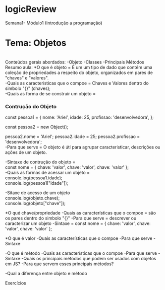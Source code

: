 # logicReview
Semana1- Módulo1 (Introdução a programação) 
<br>
<h1> Tema: Objetos </h1>
<br>
Conteúdos gerais abordados:
-Objeto
-Classes 
-Principais Métodos
<br>
Resumo aula:
*O que é objeto = É um um tipo de dado que contém uma coleção de propriedades a respeito do objeto, organizados em pares de "chaves" e "valores".
<br>
-Quais as características que o compoe = Chaves e Valores dentro do simbolo "{}" (chaves);
<br>
-Quais as forma de se construir um objeto =
<br>
<h3>Contrução do Objeto</h3>
const pessoa1 = {
  nome: 'Ariel',
  idade: 25,
  profissao: 'desenvolvedora',
};

const pessoa2 = new Object();

pessoa2.nome = 'Ariel';
pessoa2.idade = 25;
pessoa2.profissao = 'desenvolvedora';
<br>
-Para que serve = O objeto é útl para agrupar caracteristicar, descrições ou ações de um objeto.
<br>

-Sintaxe de contrução do objeto = <br>
const nome = {
  chave: 'valor',
  chave: 'valor',
  chave: 'valor'
};
<br>
-Quais as formas de acessar um objeto = <br>
console.log(pessoa1.idade); <br>
console.log(pessoa1["idade"]);<br>

-Sitaxe de acesso de um objeto <br>
console.log(objeto.chave); <br>
console.log(objeto["chave"]);<br>

*O qué chave/propriedade
-Quais as características que o compoe = são os pares dentro do simbolo "{}"
-Para que serve =  descrever ou caracterizar um objeto
-Sintaxe =
const nome = {
  chave: 'valor',
  chave: 'valor',
  chave: 'valor'
};

*O que é valor
-Quais as características que o compoe
-Para que serve
-Sintaxe 


-O que é método
-Quais as características que o compoe
-Para que serve
-Sintaxe 
-Quais os principais métodos que podem ser usados com objetos em JS?
-Para que servem esses principais métodos?


-Qual a diferença entre objeto e método

Exercícios
